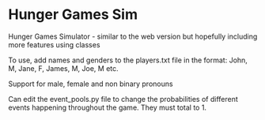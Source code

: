 # Hunger Games Sim

Hunger Games Simulator - similar to the web version but hopefully including more features using classes

To use, add names and genders to the players.txt file in the format:
John, M, Jane, F, James, M, Joe, M etc.

Support for male, female and non binary pronouns

Can edit the event_pools.py file to change the probabilities of different events happening throughout the game. They must total to 1.
